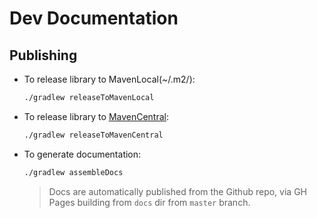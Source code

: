 # Dev Documentation

## Publishing

- To release library to MavenLocal(~/.m2/):

  ```sh
  ./gradlew releaseToMavenLocal
  ```

- To release library
  to [MavenCentral](https://search.maven.org/artifact/com.github.nisrulz/devicetypektx):

  ```sh
  ./gradlew releaseToMavenCentral
  ```

- To generate documentation:

  ```sh
  ./gradlew assembleDocs
  ```
  > Docs are automatically published from the Github repo, via GH Pages building from `docs` dir
  from `master` branch.